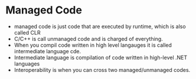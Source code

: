 # Managed Code
- managed code is just code that are executed by runtime, which is also called CLR
- C/C++ is call unmanaged code and is charged of everything.
- When you compil code written in high level langauges it is called intermediate language cde.
- Intermediate language is compilation of code written in high-level .NET languages
- Interoperability is when you can cross two managed/unmanaged codes.
